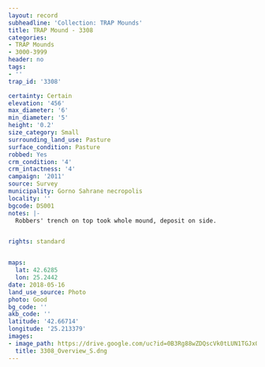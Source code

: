 ```yaml
---
layout: record
subheadline: 'Collection: TRAP Mounds'
title: TRAP Mound - 3308
categories:
- TRAP Mounds
- 3000-3999
header: no
tags:
- ''
trap_id: '3308'

certainty: Certain
elevation: '456'
max_diameter: '6'
min_diameter: '5'
height: '0.2'
size_category: Small
surrounding_land_use: Pasture
surface_condition: Pasture
robbed: Yes
crm_condition: '4'
crm_intactness: '4'
campaign: '2011'
source: Survey
municipality: Gorno Sahrane necropolis
locality: ''
bgcode: DS001
notes: |-
  Robbers' trench on top took whole mound, deposit on side.


rights: standard


maps:
  lat: 42.6285
  lon: 25.2442
date: 2018-05-16
land_use_source: Photo
photo: Good
bg_code: ''
akb_code: ''
latitude: '42.66714'
longitude: '25.213379'
images:
- image_path: https://drive.google.com/uc?id=0B3Rg88wZDQscVk0tLUN1TGJxQ0k
  title: 3308_Overview_S.dng
---
```

